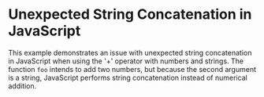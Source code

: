 # Unexpected String Concatenation in JavaScript

This example demonstrates an issue with unexpected string concatenation in JavaScript when using the '+' operator with numbers and strings.  The function `foo` intends to add two numbers, but because the second argument is a string, JavaScript performs string concatenation instead of numerical addition.